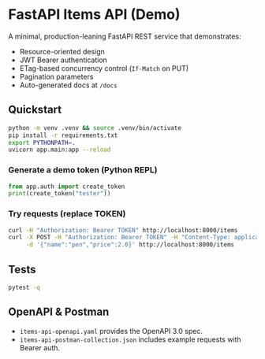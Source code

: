 # FastAPI Items API (Demo)

A minimal, production-leaning FastAPI REST service that demonstrates:
- Resource-oriented design
- JWT Bearer authentication
- ETag-based concurrency control (`If-Match` on PUT)
- Pagination parameters
- Auto-generated docs at `/docs`

## Quickstart

```bash
python -m venv .venv && source .venv/bin/activate
pip install -r requirements.txt
export PYTHONPATH=.
uvicorn app.main:app --reload
```

### Generate a demo token (Python REPL)

```python
from app.auth import create_token
print(create_token("tester"))
```

### Try requests (replace TOKEN)

```bash
curl -H "Authorization: Bearer TOKEN" http://localhost:8000/items
curl -X POST -H "Authorization: Bearer TOKEN" -H "Content-Type: application/json" \
     -d '{"name":"pen","price":2.0}' http://localhost:8000/items
```

## Tests

```bash
pytest -q
```

## OpenAPI & Postman

- `items-api-openapi.yaml` provides the OpenAPI 3.0 spec.
- `items-api-postman-collection.json` includes example requests with Bearer auth.